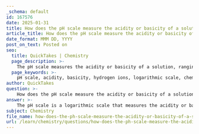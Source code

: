 ```yaml
---
_schema: default
id: 167576
date: 2025-01-31
title: How does the pH scale measure the acidity or basicity of a solution?
article_title: How does the pH scale measure the acidity or basicity of a solution?
date_format: MMM DD, YYYY
post_on_text: Posted on
seo:
  title: QuickTakes | Chemistry
  page_description: >-
    The pH scale measures the acidity or basicity of a solution, ranging from 0 to 14. It quantifies hydrogen ion concentration, differentiating between acidic, neutral, and basic solutions, and illustrates the logarithmic nature of pH changes.
  page_keywords: >-
    pH scale, acidity, basicity, hydrogen ions, logarithmic scale, chemical behavior, aqueous solutions, strong acids, strong bases, hydroxide ions, pOH, neutral solutions, chemical properties, environmental science
author: QuickTakes
question: >-
    How does the pH scale measure the acidity or basicity of a solution?
answer: >-
    The pH scale is a logarithmic scale that measures the acidity or basicity of an aqueous solution, ranging from 0 to 14. It quantifies the concentration of hydrogen ions ($[H^+]$) in a solution, which is crucial for understanding chemical behavior in various contexts, including biological systems, environmental science, and industrial processes.\n\n### Definition of pH\nThe pH of a solution is defined mathematically as the negative logarithm (base 10) of the hydrogen ion concentration:\n\n$$\n\text{pH} = -\log_{10} [H^+]\n$$\n\n### Interpretation of pH Values\n- **Acidic Solutions**: A pH value less than 7 indicates an acidic solution, meaning there is a higher concentration of hydrogen ions compared to hydroxide ions. For example, strong acids like hydrochloric acid (HCl) can have pH values close to 0.\n- **Neutral Solutions**: A pH of exactly 7 is considered neutral, which corresponds to pure water at 25 degrees Celsius.\n- **Basic (Alkaline) Solutions**: A pH value greater than 7 indicates a basic solution, where the concentration of hydroxide ions exceeds that of hydrogen ions. Strong bases like sodium hydroxide (NaOH) can have pH values close to 14.\n\n### Logarithmic Nature of the pH Scale\nThe pH scale is logarithmic, meaning that each unit change in pH represents a tenfold change in hydrogen ion concentration. For instance, a solution with a pH of 4 is ten times more acidic than one with a pH of 5. This logarithmic relationship is crucial for understanding the relative strength of acids and bases.\n\n### Relationship Between pH and Hydroxide Ion Concentration\nThe pH scale is also related to the concentration of hydroxide ions ($[\text{OH}^-]$) in a solution through the following relationships:\n\n1. The pOH of a solution is defined as:\n   $$\n   \text{pOH} = -\log_{10} [\text{OH}^-]\n   $$\n\n2. The relationship between pH and pOH is given by:\n   $$\n   \text{pH} + \text{pOH} = 14\n   $$\n\nThis means that as the pH decreases (indicating increased acidity), the pOH increases, reflecting a decrease in hydroxide ion concentration.\n\n### Conclusion\nIn summary, the pH scale is a vital tool for measuring the acidity or basicity of solutions. It provides a clear and quantifiable way to understand the chemical properties of substances in various environments, making it essential for both scientific research and practical applications.
subject: Chemistry
file_name: how-does-the-ph-scale-measure-the-acidity-or-basicity-of-a-solution.md
url: /learn/chemistry/questions/how-does-the-ph-scale-measure-the-acidity-or-basicity-of-a-solution
---
```


&nbsp;